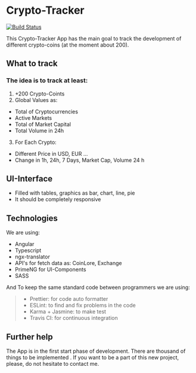 # Crypto-Tracker

[![Build Status](https://travis-ci.org/MKortmann/Crypto-Tracker.svg?branch=master)](https://travis-ci.org/MKortmann/Crypto-Tracker.svg?branch=master)

This Crypto-Tracker App has the main goal to track the development of different crypto-coins (at the moment about 200).

## What to track

### The idea is to track at least:

1. +200 Crypto-Coints
2. Global Values as:

- Total of Cryptocurrencies
- Active Markets
- Total of Market Capital
- Total Volume in 24h

3. For Each Crypto:

- Different Price in USD, EUR ...
- Change in 1h, 24h, 7 Days, Market Cap, Volume 24 h

## UI-Interface

- Filled with tables, graphics as bar, chart, line, pie
- It should be completely responsive

## Technologies

We are using:

- Angular
- Typescript
- ngx-translator
- API's for fetch data as: CoinLore, Exchange
- PrimeNG for UI-Components
- SASS

And To keep the same standard code between programmers we are using:

> - Prettier: for code auto formatter
> - ESLint: to find and fix problems in the code
> - Karma + Jasmine: to make test
> - Travis CI: for continuous integration

## Further help

The App is in the first start phase of development. There are thousand of things to be implemented . If you want to be a part of this new project, please, do not hesitate to contact me.
